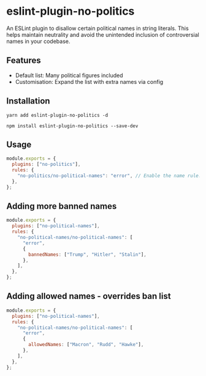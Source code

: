 # eslint-plugin-no-politics

An ESLint plugin to disallow certain political names in string literals. This helps maintain neutrality and avoid the unintended inclusion of controversial names in your codebase.


## Features
- Default list: Many political figures included
- Customisation: Expand the list with extra names via config

## Installation
`yarn add eslint-plugin-no-politics -d`

`npm install eslint-plugin-no-politics --save-dev`

## Usage
```javascript
module.exports = {
  plugins: ["no-politics"], 
  rules: {
    "no-politics/no-political-names": "error", // Enable the name rule. You may also prefer "warning"
  },
};
```

## Adding more banned names
```javascript
module.exports = {
  plugins: ["no-political-names"],
  rules: {
    "no-political-names/no-political-names": [
      "error",
      {
        bannedNames: ["Trump", "Hitler", "Stalin"],
      },
    ],
  },
};

```

## Adding allowed names - overrides ban list
```javascript
module.exports = {
  plugins: ["no-political-names"],
  rules: {
    "no-political-names/no-political-names": [
      "error",
      {
        allowedNames: ["Macron", "Rudd", "Hawke"],
      },
    ],
  },
};

```

